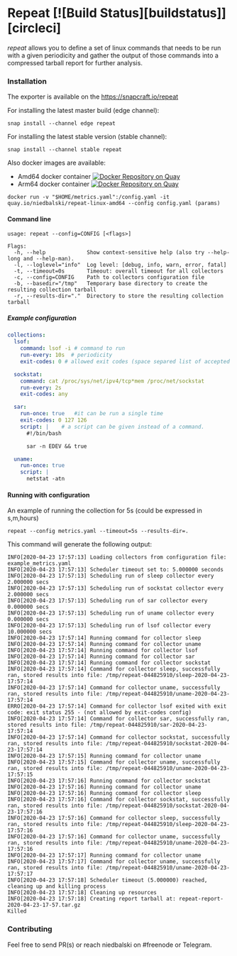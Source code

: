 # Repeat [![Build Status][buildstatus]][circleci] 

*repeat* allows you to define a set of linux commands that needs to be run with a given periodicity and gather the output 
of those commands into a compressed tarball report for further analysis.

### Installation

The exporter is available on the https://snapcraft.io/repeat

For installing the latest master build (edge channel):
```shell script
snap install --channel edge repeat
```

For installing the latest stable version (stable channel):
```shell script
snap install --channel stable repeat
```

Also docker images are available:

* Amd64 docker container [![Docker Repository on Quay](https://quay.io/repository/niedbalski/repeat-linux-amd64/status "Docker Repository on Quay")](https://quay.io/repository/niedbalski/repeat-linux-amd64)
* Arm64 docker container [![Docker Repository on Quay](https://quay.io/repository/niedbalski/repeat-linux-arm64/status "Docker Repository on Quay")](https://quay.io/repository/niedbalski/repeat-linux-arm64)

```shell script
docker run -v "$HOME/metrics.yaml":/config.yaml -it quay.io/niedbalski/repeat-linux-amd64 --config config.yaml (params)
```

#### Command line

```shell script
usage: repeat --config=CONFIG [<flags>]

Flags:
  -h, --help             Show context-sensitive help (also try --help-long and --help-man).
  -l, --loglevel="info"  Log level: [debug, info, warn, error, fatal]
  -t, --timeout=0s       Timeout: overall timeout for all collectors
  -c, --config=CONFIG    Path to collectors configuration file
  -b, --basedir="/tmp"   Temporary base directory to create the resulting collection tarball
  -r, --results-dir="."  Directory to store the resulting collection tarball

```

##### Example configuration

```yaml
collections:
  lsof:
    command: lsof -i # command to run
    run-every: 10s  # periodicity 
    exit-codes: 0 # allowed exit codes (space separed list of accepted exit codes) 

  sockstat:
    command: cat /proc/sys/net/ipv4/tcp*mem /proc/net/sockstat
    run-every: 2s
    exit-codes: any

  sar:
    run-once: true   #it can be run a single time
    exit-codes: 0 127 126
    script: |    # a script can be given instead of a command.
      #!/bin/bash

      sar -n EDEV && true

  uname:
    run-once: true
    script: |
      netstat -atn
```

#### Running with configuration

An example of running the collection for 5s (could be expressed in s,m,hours)

```shell script
repeat --config metrics.yaml --timeout=5s --results-dir=.
```

This command will generate the following output:

```shell script
INFO[2020-04-23 17:57:13] Loading collectors from configuration file: example_metrics.yaml 
INFO[2020-04-23 17:57:13] Scheduler timeout set to: 5.000000 seconds   
INFO[2020-04-23 17:57:13] Scheduling run of sleep collector every 2.000000 secs 
INFO[2020-04-23 17:57:13] Scheduling run of sockstat collector every 2.000000 secs 
INFO[2020-04-23 17:57:13] Scheduling run of sar collector every 0.000000 secs 
INFO[2020-04-23 17:57:13] Scheduling run of uname collector every 0.000000 secs 
INFO[2020-04-23 17:57:13] Scheduling run of lsof collector every 10.000000 secs 
INFO[2020-04-23 17:57:14] Running command for collector sleep          
INFO[2020-04-23 17:57:14] Running command for collector uname          
INFO[2020-04-23 17:57:14] Running command for collector lsof           
INFO[2020-04-23 17:57:14] Running command for collector sar            
INFO[2020-04-23 17:57:14] Running command for collector sockstat       
INFO[2020-04-23 17:57:14] Command for collector sleep, successfully ran, stored results into file: /tmp/repeat-044825910/sleep-2020-04-23-17:57:14 
INFO[2020-04-23 17:57:14] Command for collector uname, successfully ran, stored results into file: /tmp/repeat-044825910/uname-2020-04-23-17:57:14 
ERRO[2020-04-23 17:57:14] Command for collector lsof exited with exit code: exit status 255 - (not allowed by exit-codes config) 
INFO[2020-04-23 17:57:14] Command for collector sar, successfully ran, stored results into file: /tmp/repeat-044825910/sar-2020-04-23-17:57:14 
INFO[2020-04-23 17:57:14] Command for collector sockstat, successfully ran, stored results into file: /tmp/repeat-044825910/sockstat-2020-04-23-17:57:14 
INFO[2020-04-23 17:57:15] Running command for collector uname          
INFO[2020-04-23 17:57:15] Command for collector uname, successfully ran, stored results into file: /tmp/repeat-044825910/uname-2020-04-23-17:57:15 
INFO[2020-04-23 17:57:16] Running command for collector sockstat       
INFO[2020-04-23 17:57:16] Running command for collector uname          
INFO[2020-04-23 17:57:16] Running command for collector sleep          
INFO[2020-04-23 17:57:16] Command for collector sockstat, successfully ran, stored results into file: /tmp/repeat-044825910/sockstat-2020-04-23-17:57:16 
INFO[2020-04-23 17:57:16] Command for collector sleep, successfully ran, stored results into file: /tmp/repeat-044825910/sleep-2020-04-23-17:57:16 
INFO[2020-04-23 17:57:16] Command for collector uname, successfully ran, stored results into file: /tmp/repeat-044825910/uname-2020-04-23-17:57:16 
INFO[2020-04-23 17:57:17] Running command for collector uname          
INFO[2020-04-23 17:57:17] Command for collector uname, successfully ran, stored results into file: /tmp/repeat-044825910/uname-2020-04-23-17:57:17 
INFO[2020-04-23 17:57:18] Scheduler timeout (5.000000) reached, cleaning up and killing process 
INFO[2020-04-23 17:57:18] Cleaning up resources                        
INFO[2020-04-23 17:57:18] Creating report tarball at: repeat-report-2020-04-23-17-57.tar.gz  
Killed
```

### Contributing

Feel free to send PR(s) or reach niedbalski on #freenode or Telegram.
